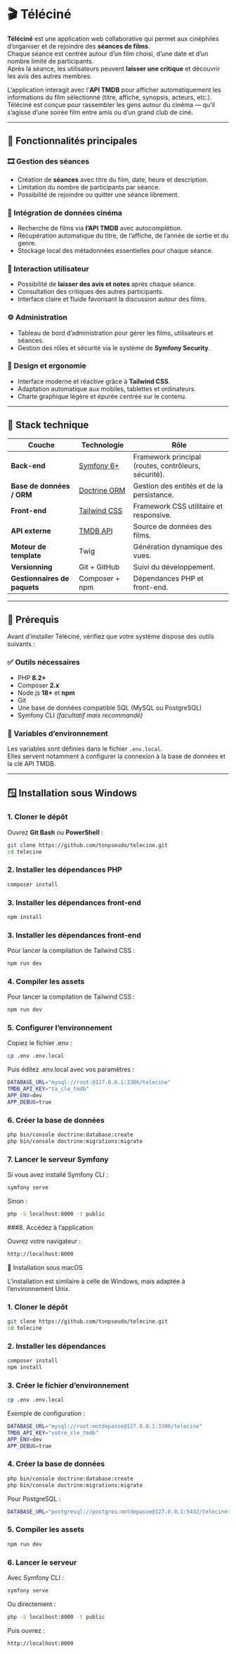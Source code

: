 # 🎬 Téléciné

**Téléciné** est une application web collaborative qui permet aux cinéphiles d’organiser et de rejoindre des **séances de films**.  
Chaque séance est centrée autour d’un film choisi, d’une date et d’un nombre limité de participants.  
Après la séance, les utilisateurs peuvent **laisser une critique** et découvrir les avis des autres membres.

L’application interagit avec l’**API TMDB** pour afficher automatiquement les informations du film sélectionné (titre, affiche, synopsis, acteurs, etc.).  
Téléciné est conçue pour rassembler les gens autour du cinéma — qu’il s’agisse d’une soirée film entre amis ou d’un grand club de ciné.

---

## 🌟 Fonctionnalités principales

### 🎞️ Gestion des séances
- Création de **séances** avec titre du film, date, heure et description.  
- Limitation du nombre de participants par séance.  
- Possibilité de rejoindre ou quitter une séance librement.  

### 🧠 Intégration de données cinéma
- Recherche de films via **l’API TMDB** avec autocomplétion.  
- Récupération automatique du titre, de l’affiche, de l’année de sortie et du genre.  
- Stockage local des métadonnées essentielles pour chaque séance.  

### 💬 Interaction utilisateur
- Possibilité de **laisser des avis et notes** après chaque séance.  
- Consultation des critiques des autres participants.  
- Interface claire et fluide favorisant la discussion autour des films.  

### ⚙️ Administration
- Tableau de bord d’administration pour gérer les films, utilisateurs et séances.  
- Gestion des rôles et sécurité via le système de **Symfony Security**.  

### 🎨 Design et ergonomie
- Interface moderne et réactive grâce à **Tailwind CSS**.  
- Adaptation automatique aux mobiles, tablettes et ordinateurs.  
- Charte graphique légère et épurée centrée sur le contenu.

---

## 🧩 Stack technique

| Couche | Technologie | Rôle |
|--------|--------------|------|
| **Back-end** | [Symfony 6+](https://symfony.com/) | Framework principal (routes, contrôleurs, sécurité). |
| **Base de données / ORM** | [Doctrine ORM](https://www.doctrine-project.org/) | Gestion des entités et de la persistance. |
| **Front-end** | [Tailwind CSS](https://tailwindcss.com/) | Framework CSS utilitaire et responsive. |
| **API externe** | [TMDB API](https://developer.themoviedb.org/) | Source de données des films. |
| **Moteur de template** | Twig | Génération dynamique des vues. |
| **Versionning** | Git + GitHub | Suivi du développement. |
| **Gestionnaires de paquets** | Composer + npm | Dépendances PHP et front-end. |

---

## 🧰 Prérequis

Avant d’installer Téléciné, vérifiez que votre système dispose des outils suivants :

### ✅ Outils nécessaires
- PHP **8.2+**
- Composer **2.x**
- Node.js **18+** et **npm**
- Git
- Une base de données compatible SQL (MySQL ou PostgreSQL)
- Symfony CLI *(facultatif mais recommandé)*

### 🔧 Variables d’environnement
Les variables sont définies dans le fichier `.env.local`.  
Elles servent notamment à configurer la connexion à la base de données et la clé API TMDB.

---

## 🪟 Installation sous Windows

### 1. Cloner le dépôt
Ouvrez **Git Bash** ou **PowerShell** :
```bash
git clone https://github.com/tonpseudo/telecine.git
cd telecine
```

### 2. Installer les dépendances PHP
```bash
composer install
```

### 3. Installer les dépendances front-end
```bash
npm install
```

### 3. Installer les dépendances front-end
Pour lancer la compilation de Tailwind CSS :
```bash
npm run dev
```

### 4. Compiler les assets
Pour lancer la compilation de Tailwind CSS :
```bash
npm run dev
```

### 5. Configurer l’environnement

Copiez le fichier .env :

```bash
cp .env .env.local
```

Puis éditez .env.local avec vos paramètres :

```bash
DATABASE_URL="mysql://root:@127.0.0.1:3306/telecine"
TMDB_API_KEY="ta_cle_tmdb"
APP_ENV=dev
APP_DEBUG=true
```

### 6. Créer la base de données
```bash
php bin/console doctrine:database:create
php bin/console doctrine:migrations:migrate
```

### 7. Lancer le serveur Symfony

Si vous avez installé Symfony CLI :

```bash
symfony serve
```

Sinon :

```bash
php -S localhost:8000 -t public
```

###8. Accédez à l’application

Ouvrez votre navigateur :

```bash
http://localhost:8000
```

🍎 Installation sous macOS

L’installation est similaire à celle de Windows, mais adaptée à l’environnement Unix.

### 1. Cloner le dépôt
```bash
git clone https://github.com/tonpseudo/telecine.git
cd telecine
```

### 2. Installer les dépendances
```bash
composer install
npm install
```

### 3. Créer le fichier d’environnement
```bash
cp .env .env.local
```

Exemple de configuration :

```bash
DATABASE_URL="mysql://root:motdepasse@127.0.0.1:3306/telecine"
TMDB_API_KEY="votre_cle_tmdb"
APP_ENV=dev
APP_DEBUG=true
```

### 4. Créer la base de données
```bash
php bin/console doctrine:database:create
php bin/console doctrine:migrations:migrate
```

Pour PostgreSQL :

```bash
DATABASE_URL="postgresql://postgres:motdepasse@127.0.0.1:5432/telecine"
```

### 5. Compiler les assets
```bash
npm run dev
```

### 6. Lancer le serveur

Avec Symfony CLI :
```bash
symfony serve
```

Ou directement :
```bash
php -S localhost:8000 -t public
```

Puis ouvrez :
```bash
http://localhost:8000
```

